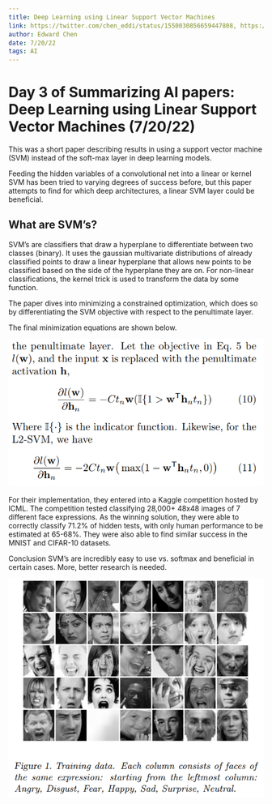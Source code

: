 ```yaml
---
title: Deep Learning using Linear Support Vector Machines
link: https://twitter.com/chen_eddi/status/1550030856659447808, https://arxiv.org/pdf/1306.0239.pdf
author: Edward Chen
date: 7/20/22
tags: AI
---
```


# Day 3 of Summarizing AI papers: Deep Learning using Linear Support Vector Machines (7/20/22)

This was a short paper describing results in using a support vector machine (SVM) instead of the soft-max layer in deep learning models. 

Feeding the hidden variables of a convolutional net into a linear or kernel SVM has been tried to varying degrees of success before, but this paper attempts to find for which deep architectures, a linear SVM layer could be beneficial.

## What are SVM’s?
SVM’s are classifiers that draw a hyperplane to differentiate between two classes (binary). It uses the gaussian multivariate distributions of already classified points to draw a linear hyperplane that allows new points to be classified based on the side of the hyperplane they are on. For non-linear classifications, the kernel trick is used to transform the data by some function. 

The paper dives into minimizing a constrained optimization, which does so by differentiating the SVM objective with respect to the penultimate layer.

The final minimization equations are shown below.

![](img/07_20_math.png)

For their implementation, they entered into a Kaggle competition hosted by ICML. The competition tested classifying 28,000+ 48x48 images of 7 different face expressions. As the winning solution, they were able to correctly classify 71.2% of hidden tests, with only human performance to be estimated at 65-68%. They were also able to find similar success in the MNIST and CIFAR-10 datasets.

Conclusion SVM’s are incredibly easy to use vs. softmax and beneficial in certain cases. More, better research is needed.

![](img/07_20_dataset.png)